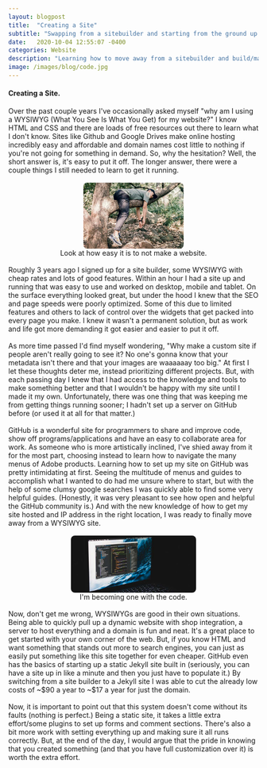 ```yaml
---
layout: blogpost
title:  "Creating a Site"
subtitle: "Swapping from a sitebuilder and starting from the ground up."
date:   2020-10-04 12:55:07 -0400
categories: Website
description: "Learning how to move away from a sitebuilder and build/manage my own custom website."
image: /images/blog/code.jpg
---
```

<h4>Creating a Site.</h4>
Over the past couple years I've occasionally asked myself "why am I using a WYSIWYG (What You See Is What You Get) for my website?" I know HTML and CSS and there are loads of free resources out there to learn what I don't know. Sites like Github and Google Drives make online hosting incredibly easy and affordable and domain names cost little to nothing if you're not going for something in demand. So, why the hesitation? Well, the short answer is, it's easy to put it off. The longer answer, there were a couple things I still needed to learn to get it running.
<br>
<br>
<img src="/images/blog/lazy.jpg" alt="Some guy hanging out in a tree" style="display: block;margin-left: auto;margin-right: auto;width: 40%;border-radius: 8px;">
<figcaption style="text-align: center">Look at how easy it is to not make a website.</figcaption>

<br>
Roughly 3 years ago I signed up for a site builder, some WYSIWYG with cheap rates and lots of good features. Within an hour I had a site up and running that was easy to use and worked on desktop, mobile and tablet. On the surface everything looked great, but under the hood I knew that the SEO and page speeds were poorly optimized. Some of this due to limited features and others to lack of control over the widgets that get packed into every page you make. I knew it wasn't a permanent solution, but as work and life got more demanding it got easier and easier to put it off. 
<br>
<br>
As more time passed I'd find myself wondering, "Why make a custom site if people aren't really going to see it? No one's gonna know that your metadata isn't there and that your images are waaaaaay too big." At first I let these thoughts deter me, instead prioritizing different projects. But, with each passing day I knew that I had access to the knowledge and tools to make something better and that I wouldn't be happy with my site until I made it my own. Unfortunately, there was one thing that was keeping me from getting things running sooner; I hadn't set up a server on GitHub before (or used it at all for that matter.) 
<br>
<br>
GitHub is a wonderful site for programmers to share and improve code, show off programs/applications and have an easy to collaborate area for work. As someone who is more artistically inclined, I've shied away from it for the most part, choosing instead to learn how to navigate the many menus of Adobe products. Learning how to set up my site on GitHub was pretty intimidating at first. Seeing the multitude of menus and guides to accomplish what I wanted to do had me unsure where to start, but with the help of some clumsy google searches I was quickly able to find some very helpful guides. (Honestly, it was very pleasant to see how open and helpful the GitHub community is.) And with the new knowledge of how to get my site hosted and IP address in the right location, I was ready to finally move away from a WYSIWYG site. 
<br>
<br>
<img src="/images/blog/laptop.jpg" alt="A computer in the dark with a text editor open." style="display: block;margin-left: auto;margin-right: auto;width: 50%;border-radius: 8px;">
<figcaption style="text-align: center">I'm becoming one with the code.</figcaption>
<br>
Now, don't get me wrong, WYSIWYGs are good in their own situations. Being able to quickly pull up a dynamic website with shop integration, a server to host everything and a domain is fun and neat. It's a great place to get started with your own corner of the web. But, if you know HTML and want something that stands out more to search engines, you can just as easily put something like this site together for even cheaper. GitHub even has the basics of starting up a static Jekyll site built in (seriously, you can have a site up in like a minute and then you just have to populate it.) By switching from a site builder to a Jekyll site I was able to cut the already low costs of ~$90 a year to ~$17 a year for just the domain. 
<br>
<br>
Now, it is important to point out that this system doesn't come without its faults (nothing is perfect.) Being a static site, it takes a little extra effort/some plugins to set up forms and comment sections. There's also a bit more work with setting everything up and making sure it all runs correctly. But, at the end of the day, I would argue that the pride in knowing that you created something (and that you have full customization over it) is worth the extra effort. 
<br>
<br>
